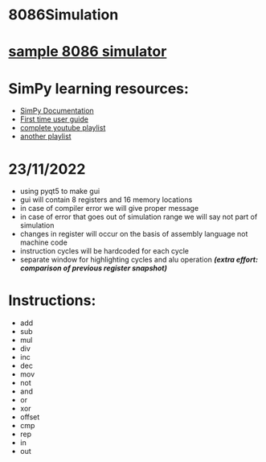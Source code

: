 ﻿# 8086Simulation

# [sample 8086 simulator](https://yjdoc2.github.io/8086-emulator-web/)

# SimPy learning resources:
* [SimPy Documentation](https://buildmedia.readthedocs.org/media/pdf/simpy/latest/simpy.pdf)
* [First time user guide](https://pythonhosted.org/SimPy/Manuals/SManual.html)
* [complete youtube playlist](https://youtube.com/playlist?list=PL2Wg3oyN-jmMD39JFqejZAzi06BWo_uJa)<br>
* [another playlist](https://youtube.com/playlist?list=PLSE7WKf_qqo1T5VV1nqXTj2iNiSpFk72T)<br>


# 23/11/2022
* using pyqt5 to make gui
* gui will contain 8 registers and 16 memory locations
* in  case of compiler error we will give proper message
* in case of error that goes out of simulation range we will say not part of simulation
* changes in register will occur on the basis of assembly language not machine code
* instruction cycles will be hardcoded for each cycle
* separate window for highlighting cycles and alu operation
***(extra effort: comparison of previous register snapshot)***

# Instructions:

* add
* sub
* mul
* div
* inc
* dec
* mov
* not
* and
* or
* xor
* offset
* cmp
* rep
* in 
* out

